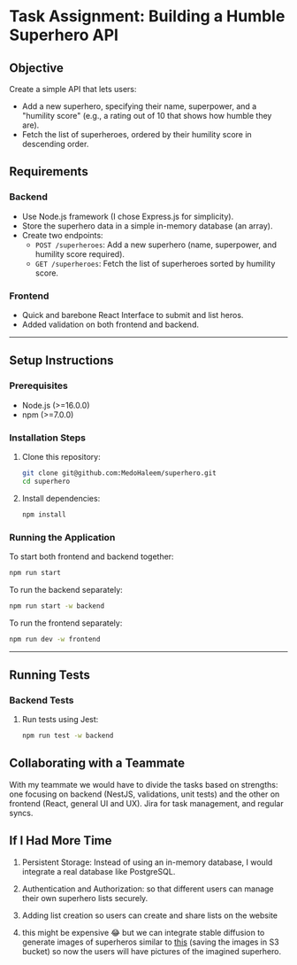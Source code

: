 # Task Assignment: Building a Humble Superhero API

## Objective
Create a simple API that lets users:
- Add a new superhero, specifying their name, superpower, and a "humility score" (e.g., a rating out of 10 that shows how humble they are).
- Fetch the list of superheroes, ordered by their humility score in descending order.

## Requirements

### Backend
- Use Node.js framework (I chose Express.js for simplicity).
- Store the superhero data in a simple in-memory database (an array).
- Create two endpoints:
  - `POST /superheroes`: Add a new superhero (name, superpower, and humility score required).
  - `GET /superheroes`: Fetch the list of superheroes sorted by humility score.

### Frontend 
- Quick and barebone React Interface to submit and list heros.
- Added validation on both frontend and backend.

---

## Setup Instructions

### Prerequisites
- Node.js (>=16.0.0)
- npm (>=7.0.0)

### Installation Steps
1. Clone this repository:
   ```bash
   git clone git@github.com:MedoHaleem/superhero.git
   cd superhero
   ```
2. Install dependencies:
   ```bash
   npm install
   ```

### Running the Application
To start both frontend and backend together:
```bash
npm run start
```

To run the backend separately:
```bash
npm run start -w backend
```

To run the frontend separately:
```bash
npm run dev -w frontend
```

---

## Running Tests

### Backend Tests
1. Run tests using Jest:
   ```bash
   npm run test -w backend
   ```

## Collaborating with a Teammate

With my teammate we would have to divide the tasks based on strengths: one focusing on backend (NestJS, validations, unit tests) and the other on frontend (React, general UI and UX). Jira for task management, and regular syncs.

## If I Had More Time

1. Persistent Storage: Instead of using an in-memory database, I would integrate a real database like PostgreSQL.

2. Authentication and Authorization: so that different users can manage their own superhero lists securely.

3. Adding list creation so users can create and share lists on the website

4. this might be expensive 😂 but we can integrate stable diffusion to generate images of superheros similar to [this](https://civitai.com/models/8949/jim-lee-dc-comics-marvel-style-lora) (saving the images in S3 bucket) so now the users will have pictures of the imagined superhero.
